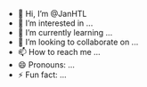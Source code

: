 - 👋 Hi, I’m @JanHTL
- 👀 I’m interested in ...
- 🌱 I’m currently learning ...
- 💞️ I’m looking to collaborate on ...
- 📫 How to reach me ...
- 😄 Pronouns: ...
- ⚡ Fun fact: ...

<!---
JanHTL/JanHTL is a ✨ special ✨ repository because its `README.md` (this file) appears on your GitHub profile.
You can click the Preview link to take a look at your changes.
--->
